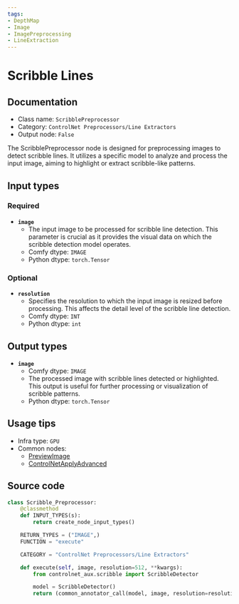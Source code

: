 ```yaml
---
tags:
- DepthMap
- Image
- ImagePreprocessing
- LineExtraction
---
```


# Scribble Lines
## Documentation
- Class name: `ScribblePreprocessor`
- Category: `ControlNet Preprocessors/Line Extractors`
- Output node: `False`

The ScribblePreprocessor node is designed for preprocessing images to detect scribble lines. It utilizes a specific model to analyze and process the input image, aiming to highlight or extract scribble-like patterns.
## Input types
### Required
- **`image`**
    - The input image to be processed for scribble line detection. This parameter is crucial as it provides the visual data on which the scribble detection model operates.
    - Comfy dtype: `IMAGE`
    - Python dtype: `torch.Tensor`
### Optional
- **`resolution`**
    - Specifies the resolution to which the input image is resized before processing. This affects the detail level of the scribble line detection.
    - Comfy dtype: `INT`
    - Python dtype: `int`
## Output types
- **`image`**
    - Comfy dtype: `IMAGE`
    - The processed image with scribble lines detected or highlighted. This output is useful for further processing or visualization of scribble patterns.
    - Python dtype: `torch.Tensor`
## Usage tips
- Infra type: `GPU`
- Common nodes:
    - [PreviewImage](../../Comfy/Nodes/PreviewImage.md)
    - [ControlNetApplyAdvanced](../../Comfy/Nodes/ControlNetApplyAdvanced.md)



## Source code
```python
class Scribble_Preprocessor:
    @classmethod
    def INPUT_TYPES(s):
        return create_node_input_types()

    RETURN_TYPES = ("IMAGE",)
    FUNCTION = "execute"

    CATEGORY = "ControlNet Preprocessors/Line Extractors"

    def execute(self, image, resolution=512, **kwargs):
        from controlnet_aux.scribble import ScribbleDetector

        model = ScribbleDetector()
        return (common_annotator_call(model, image, resolution=resolution), )

```

